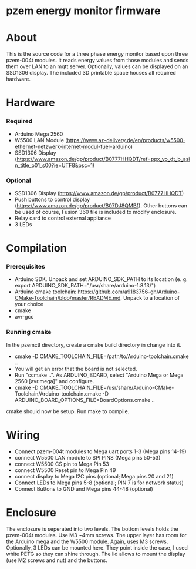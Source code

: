 # pzem energy monitor firmware

# About

This is the source code for a three phase energy monitor based upon three pzem-004t modules. It reads energy values from those modules and sends them over LAN to an mqtt server. Optionally, values can be displayed on an SSD1306 display.
The included 3D printable space houses all required hardware.

# Hardware
### Required
- Arduino Mega 2560
- W5500 LAN Module (https://www.az-delivery.de/en/products/w5500-ethernet-netzwerk-internet-modul-fuer-arduino)
- SSD1306 Display (https://www.amazon.de/gp/product/B0777HHQDT/ref=ppx_yo_dt_b_asin_title_o01_s00?ie=UTF8&psc=1)

### Optional
- SSD1306 Display (https://www.amazon.de/gp/product/B0777HHQDT)
- Push buttons to control display (https://www.amazon.de/gp/product/B07DJ8QMB1). Other buttons can be used of course, Fusion 360 file is included to modify enclosure.
- Relay card to control external appliance
- 3 LEDs

# Compilation

### Prerequisites
- Arduino SDK. Unpack and set ARDUINO_SDK_PATH to its location (e. g. export ARDUINO_SDK_PATH="/usr/share/arduino-1.8.13/")
- Arduino cmake toolchain: https://github.com/a9183756-gh/Arduino-CMake-Toolchain/blob/master/README.md. Unpack to a location of your choice
- cmake
- avr-gcc

### Running cmake

In the pzemctl directory, create a cmake build directory in change into it.

- cmake -D CMAKE_TOOLCHAIN_FILE=/path/to/Arduino-toolchain.cmake ..
- You will get an error that the board is not selected.
- Run "ccmake ..". As ARDUINO_BOARD, select "Arduino Mega or Mega 2560 [avr.mega]" and configure.
- cmake -D CMAKE_TOOLCHAIN_FILE=/usr/share/Arduino-CMake-Toolchain/Arduino-toolchain.cmake -D ARDUINO_BOARD_OPTIONS_FILE=BoardOptions.cmake ..

cmake should now be setup. Run make to compile.

# Wiring

- Connect pzem-004t modules to Mega uart ports 1-3 (Mega pins 14-19)
- connect W5500 LAN module to SPI PINS (Mega pins 50-53)
- connect W5500 CS pin to Mega Pin 53
- connect W5500 Reset pin to Mega Pin 49
- connect display to Mega I2C pins (optional; Mega pins 20 and 21)
- Connect LEDs to Mega pins 5-8 (optional; PIN 7 is for network status)
- Connect Buttons to GND and Mega pins 44-48 (optional)

# Enclosure

The enclosure is seperated into two levels. The bottom levels holds the pzem-004t modules. Use M3 ~4mm screws.
The upper layer has room for the Arduino mega and the W5500 module. Again, uses M3 screws. Optionally, 3 LEDs can be mounted here. They point inside the case, I used white PETG so they can shine through.
The lid allows to mount the display (use M2 screws and nut) and the buttons.